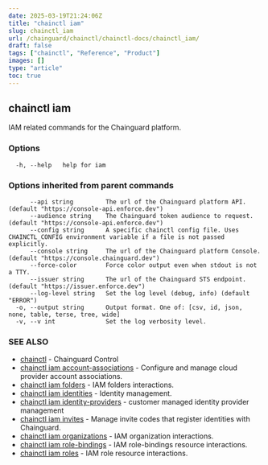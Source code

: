 ```yaml
---
date: 2025-03-19T21:24:06Z
title: "chainctl iam"
slug: chainctl_iam
url: /chainguard/chainctl/chainctl-docs/chainctl_iam/
draft: false
tags: ["chainctl", "Reference", "Product"]
images: []
type: "article"
toc: true
---
```

## chainctl iam

IAM related commands for the Chainguard platform.

### Options

```
  -h, --help   help for iam
```

### Options inherited from parent commands

```
      --api string         The url of the Chainguard platform API. (default "https://console-api.enforce.dev")
      --audience string    The Chainguard token audience to request. (default "https://console-api.enforce.dev")
      --config string      A specific chainctl config file. Uses CHAINCTL_CONFIG environment variable if a file is not passed explicitly.
      --console string     The url of the Chainguard platform Console. (default "https://console.chainguard.dev")
      --force-color        Force color output even when stdout is not a TTY.
      --issuer string      The url of the Chainguard STS endpoint. (default "https://issuer.enforce.dev")
      --log-level string   Set the log level (debug, info) (default "ERROR")
  -o, --output string      Output format. One of: [csv, id, json, none, table, terse, tree, wide]
  -v, --v int              Set the log verbosity level.
```

### SEE ALSO

* [chainctl](/chainguard/chainctl/chainctl-docs/chainctl/)	 - Chainguard Control
* [chainctl iam account-associations](/chainguard/chainctl/chainctl-docs/chainctl_iam_account-associations/)	 - Configure and manage cloud provider account associations.
* [chainctl iam folders](/chainguard/chainctl/chainctl-docs/chainctl_iam_folders/)	 - IAM folders interactions.
* [chainctl iam identities](/chainguard/chainctl/chainctl-docs/chainctl_iam_identities/)	 - Identity management.
* [chainctl iam identity-providers](/chainguard/chainctl/chainctl-docs/chainctl_iam_identity-providers/)	 - customer managed identity provider management
* [chainctl iam invites](/chainguard/chainctl/chainctl-docs/chainctl_iam_invites/)	 - Manage invite codes that register identities with Chainguard.
* [chainctl iam organizations](/chainguard/chainctl/chainctl-docs/chainctl_iam_organizations/)	 - IAM organization interactions.
* [chainctl iam role-bindings](/chainguard/chainctl/chainctl-docs/chainctl_iam_role-bindings/)	 - IAM role-bindings resource interactions.
* [chainctl iam roles](/chainguard/chainctl/chainctl-docs/chainctl_iam_roles/)	 - IAM role resource interactions.

